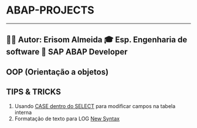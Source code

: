 # ABAP-PROJECTS
---
🧑‍💼 **Autor:** Erisom Almeida
🎓 Esp. Engenharia de software
📍 SAP ABAP Developer
---
## OOP (Orientação a objetos)

## TIPS & TRICKS
1. Usando [CASE dentro do SELECT](/TIPS_&_TRICK/ZPROG_SELECT_WITH_CASE_ERI.ABAP) para modificar campos na tabela interna
2. Formatação de texto para LOG [New Syntax](/TIPS_&_TRICK/ZPROG_NEW_SYNTAX_TEXT_LOG_ERI.ABAP) 


  
